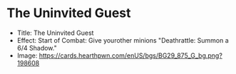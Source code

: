 # The Uninvited Guest
- Title:  The Uninvited Guest
- Effect:  Start of Combat: Give yourother minions "Deathrattle: Summon a 6/4 Shadow."
- Image:  https://cards.hearthpwn.com/enUS/bgs/BG29_875_G_bg.png?198608
